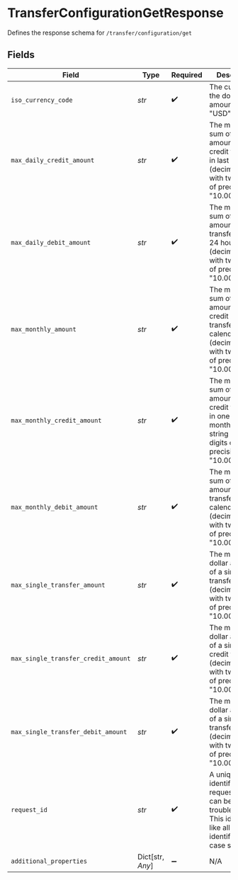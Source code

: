 # TransferConfigurationGetResponse

Defines the response schema for `/transfer/configuration/get`


## Fields

| Field                                                                                                                                                 | Type                                                                                                                                                  | Required                                                                                                                                              | Description                                                                                                                                           |
| ----------------------------------------------------------------------------------------------------------------------------------------------------- | ----------------------------------------------------------------------------------------------------------------------------------------------------- | ----------------------------------------------------------------------------------------------------------------------------------------------------- | ----------------------------------------------------------------------------------------------------------------------------------------------------- |
| `iso_currency_code`                                                                                                                                   | *str*                                                                                                                                                 | :heavy_check_mark:                                                                                                                                    | The currency of the dollar amount, e.g. "USD".                                                                                                        |
| `max_daily_credit_amount`                                                                                                                             | *str*                                                                                                                                                 | :heavy_check_mark:                                                                                                                                    | The max limit of sum of dollar amount of credit transfers in last 24 hours (decimal string with two digits of precision e.g. "10.00").                |
| `max_daily_debit_amount`                                                                                                                              | *str*                                                                                                                                                 | :heavy_check_mark:                                                                                                                                    | The max limit of sum of dollar amount of debit transfers in last 24 hours (decimal string with two digits of precision e.g. "10.00").                 |
| `max_monthly_amount`                                                                                                                                  | *str*                                                                                                                                                 | :heavy_check_mark:                                                                                                                                    | The max limit of sum of dollar amount of credit and debit transfers in one calendar month (decimal string with two digits of precision e.g. "10.00"). |
| `max_monthly_credit_amount`                                                                                                                           | *str*                                                                                                                                                 | :heavy_check_mark:                                                                                                                                    | The max limit of sum of dollar amount of credit transfers in one calendar month (decimal string with two digits of precision e.g. "10.00").           |
| `max_monthly_debit_amount`                                                                                                                            | *str*                                                                                                                                                 | :heavy_check_mark:                                                                                                                                    | The max limit of sum of dollar amount of debit transfers in one calendar month (decimal string with two digits of precision e.g. "10.00").            |
| `max_single_transfer_amount`                                                                                                                          | *str*                                                                                                                                                 | :heavy_check_mark:                                                                                                                                    | The max limit of dollar amount of a single transfer (decimal string with two digits of precision e.g. "10.00").                                       |
| `max_single_transfer_credit_amount`                                                                                                                   | *str*                                                                                                                                                 | :heavy_check_mark:                                                                                                                                    | The max limit of dollar amount of a single credit transfer (decimal string with two digits of precision e.g. "10.00").                                |
| `max_single_transfer_debit_amount`                                                                                                                    | *str*                                                                                                                                                 | :heavy_check_mark:                                                                                                                                    | The max limit of dollar amount of a single debit transfer (decimal string with two digits of precision e.g. "10.00").                                 |
| `request_id`                                                                                                                                          | *str*                                                                                                                                                 | :heavy_check_mark:                                                                                                                                    | A unique identifier for the request, which can be used for troubleshooting. This identifier, like all Plaid identifiers, is case sensitive.           |
| `additional_properties`                                                                                                                               | Dict[str, *Any*]                                                                                                                                      | :heavy_minus_sign:                                                                                                                                    | N/A                                                                                                                                                   |